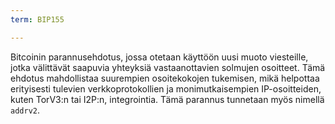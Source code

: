 ```yaml
---
term: BIP155

---
```

Bitcoinin parannusehdotus, jossa otetaan käyttöön uusi muoto viesteille, jotka välittävät saapuvia yhteyksiä vastaanottavien solmujen osoitteet. Tämä ehdotus mahdollistaa suurempien osoitekokojen tukemisen, mikä helpottaa erityisesti tulevien verkkoprotokollien ja monimutkaisempien IP-osoitteiden, kuten TorV3:n tai I2P:n, integrointia. Tämä parannus tunnetaan myös nimellä `addrv2`.